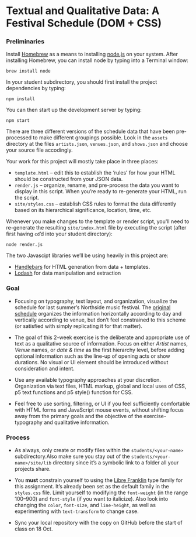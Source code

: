 # Textual and Qualitative Data: A Festival Schedule (DOM + CSS)


### Preliminaries

Install [Homebrew](https://brew.sh) as a means to installing [node.js](https://nodejs.org/en/) on your system. After installing Homebrew, you can install node by typing into a Terminal window:

```
brew install node
```

In your student subdirectory, you should first install the project dependencies by typing:

```
npm install
```

You can then start up the development server by typing:

```
npm start
```

There are three different versions of the schedule data that have been pre-processed to make different groupings possible. Look in the `assets` directory at the files `artists.json`, `venues.json`, and `shows.json` and choose your source file accodingly.

Your work for this project will mostly take place in three places:

  - `template.html` – edit this to establish the ‘rules’ for how your HTML should be constructed from your JSON data.
  - `render.js` – organize, rename, and pre-process the data you want to display in this script. When you’re ready to re-generate your HTML, run the script.
  - `site/styles.css` – establish CSS rules to format the data differently based on its hierarchical significance, location, time, etc.

Whenever you make changes to the template or render script, you'll need to re-generate the resulting `site/index.html` file by executing the script (after first having `cd`’d into your student directory):

```
node render.js
```

The two Javascipt libraries we’ll be using heavily in this project are:

 - [Handlebars](http://handlebarsjs.com) for HTML generation from data + templates.
 - [Lodash](https://lodash.com/docs/) for data manipulation and extraction

### Goal

- Focusing on typography, text layout, and organization, visualize the schedule for last summer’s Northside music festival. The [original schedule](http://northsidefestival.com/northside-2017/schedule/music/by-venue/) organizes the information horizontally according to day and vertically according to venue, but don’t feel constrained to this scheme (or satisfied with simply replicating it for that matter).

- The goal of this 2-week exercise is the deliberate and appropriate use of text as a qualitative source of information. Focus on either *Artist* names, *Venue* names, or *date & time* as the first hierarchy level, before adding optional information such as the line-up of opening acts or show durations. No visual or UI element should be introduced without consideration and intent.

- Use any available typography approaches at your discretion. Organization via text files, HTML markup, global and local uses of CSS, p5 text functions and p5 style() function for CSS.

- Feel free to use sorting, filtering, or UI if you feel sufficiently comfortable with HTML forms and JavaScript mouse events, without shifting focus away from the primary goals and the objective of the exercise-typography and qualitative information.

### Process

- As always, only create or modify files within the `students/<your-name>` subdirectory.Also make sure you stay out of the `students/<your-name>/site/lib` directory since it’s a symbolic link to a folder all your projects share.

- You **must** constrain yourself to using the [Libre Franklin](https://fonts.google.com/specimen/Libre+Franklin) type family for this assignment. It’s already been set as the default family in the `styles.css` file. Limit yourself to modifying the `font-weight` (in the range 100–900) and `font-style` (if you want to italicize). Also look into changing the `color`, `font-size`, and `line-height`, as well as experimenting with `text-transform` to change case.

- Sync your local repository with the copy on GitHub before the start of class on 18 Oct.
